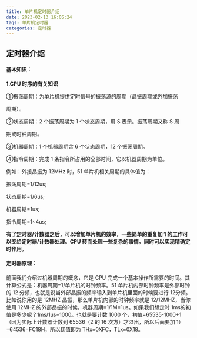 ```yaml
---
title: 单片机定时器介绍
date: 2023-02-13 16:05:24
tags: 单片机定时器
categories: 定时器
---
```


## 定时器介绍

#### 基本知识：

**1.CPU 时序的有关知识**

①振荡周期：为单片机提供定时信号的振荡源的周期（晶振周期或外加振荡

周期）。

②状态周期：2 个振荡周期为 1 个状态周期，用 S 表示。振荡周期又称 S 周

期或时钟周期。

③机器周期：1 个机器周期含 6 个状态周期，12 个振荡周期。

④指令周期：完成 1 条指令所占用的全部时间，它以机器周期为单位。

例如：外接晶振为 12MHz 时，51 单片机相关周期的具体值为：

振荡周期=1/12us;

状态周期=1/6us;

机器周期=1us;

指令周期=1~4us;

**有了定时器/计数器之后，可以增加单片机的效率，一些简单的重复加 1 的工作可以交给定时器/计数器处理。CPU 转而处理一些复杂的事情。同时可以实现精确定时作用。**



#### 定时器原理：

前面我们介绍过机器周期的概念，它是 CPU 完成一个基本操作所需要的时间。其计算公式是：机器周期=1/单片机的时钟频率。51 单片机内部时钟频率是外部时钟的 12 分频，也就是说当外部晶振的频率输入到单片机里面的时候要进行 12分频。比如说你用的是 12MHZ 晶振，那么单片机内部的时钟频率就是 12/12MHZ，当你使用 12MHZ 的外部晶振的时候，机器周期=1/1M=1us。如果我们想定时 1ms的初值是多少呢？1ms/1us=1000。也就是要计数 1000 个，初值=65535-1000+1（因为实际上计数器计数到 65536（2 的 16 次方）才溢出，所以后面要加 1）=64536=FC18H，所以初值即为 THx=0XFC，TLx=0X18。
